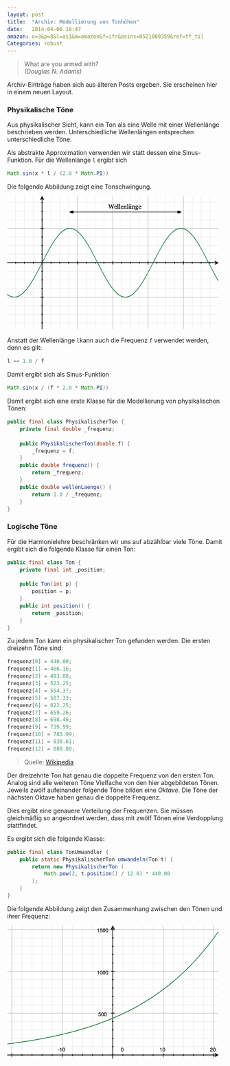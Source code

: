 ```yaml
---
layout: post
title:  "Archiv: Modellierung von Tonhöhen"
date:   2014-04-06 18:47
amazon: o=3&p=8&l=as1&m=amazon&f=ifr&asins=0521009359&ref=tf_til
Categories: robust
---
```

<blockquote>
	What are you armed with?<br />
	<i>(Douglas&nbsp;N.&nbsp;Adams)</i>
</blockquote>

Archiv-Einträge haben sich aus älteren Posts ergeben. Sie erscheinen hier in einem neuen Layout.

### Physikalische Töne

Aus physikalischer Sicht, kann ein Ton als eine Welle mit einer Wellenlänge beschrieben werden. Unterschiedliche Wellenlängen entsprechen unterschiedliche Töne.

Als abstrakte Approximation verwenden wir statt dessen eine Sinus-Funktion. Für die Wellenlänge `l` ergibt sich

``` java
Math.sin(x * l / (2.0 * Math.PI))
```

Die folgende Abbildung zeigt eine Tonschwingung.

![Tonschwingung](/images/welle.png)

Anstatt der Wellenlänge `l`kann auch die Frequenz `f` verwendet werden, denn es gilt:

``` java
l == 1.0 / f
```

Damit ergibt sich als Sinus-Funktion

``` java
Math.sin(x / (f * 2.0 * Math.PI))
```

Damit ergibt sich eine erste Klasse für die Modellierung von physikalischen Tönen:

``` java
public final class PhysikalischerTon {
	private final double _frequenz;

	public PhysikalischerTon(double f) {
		_frequenz = f;
	}
	public double frequenz() {
		return _frequenz;
	}
	public double wellenLaenge() {
		return 1.0 / _frequenz;
	}
}
```

### Logische Töne

Für die Harmonielehre beschränken wir uns auf abzählbar viele Töne. Damit ergibt sich die folgende Klasse für einen Ton:

``` java
public final class Ton {
	private final int _position;

	public Ton(int p) {
		position = p;
	}
	public int position() {
		return _position;
	}
}
```

Zu jedem Ton kann ein physikalischer Ton gefunden werden. Die ersten dreizehn Töne sind:

``` java
frequenz[0] = 440.00;
frequenz[1] = 466.16;
frequenz[2] = 493.88;
frequenz[3] = 523.25;
frequenz[4] = 554.37;
frequenz[5] = 587.33;
frequenz[6] = 622.25;
frequenz[7] = 659.26;
frequenz[8] = 698.46;
frequenz[9] = 739.99;
frequenz[10] = 783.99;
frequenz[11] = 830.61;
frequenz[12] = 880.00;
```

<blockquote>
	Quelle: <a href="http://de.wikipedia.org/wiki/Bild:Glstufstimmung.png">Wikipedia</a>
</blockquote>

Der dreizehnte Ton hat genau die doppelte Frequenz von den ersten Ton. Analog sind alle weiteren Töne Vielfache von den hier abgebildeten Tönen. Jeweils zwölf aufeinander folgende Töne bilden eine *Oktave*. Die Töne der nächsten Oktave haben genau die doppelte Frequenz.

Dies ergibt eine genauere Verteilung der Frequenzen. Sie müssen gleichmäßig so angeordnet werden, dass mit zwölf Tönen eine Verdopplung stattfindet.

Es ergibt sich die folgende Klasse:

``` java
public final class TonUmwandler {
	public static PhysikalischerTon umwandeln(Ton t) {
		return new PhysikalischerTon (
			Math.pow(2, t.position() / 12.0) * 440.00
		);
	}
}
```

Die folgende Abbildung zeigt den Zusammenhang zwischen den Tönen und ihrer Frequenz:

![Tonhöhen](/images/tonhoehe.png)
